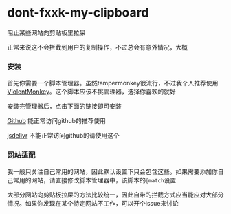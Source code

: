 # dont-fxxk-my-clipboard
阻止某些网站向剪贴板里拉屎

正常来说这不会拦截到用户的复制操作，不过总会有意外情况，大概

### 安装

首先你需要一个脚本管理器。虽然tampermonkey很流行，不过我个人推荐使用[ViolentMonkey](https://violentmonkey.github.io/)。这个脚本应该不挑管理器，选择你喜欢的就好

安装完管理器后，点击下面的链接即可安装

[Github](https://github.com/KoishiMoe/dont-fxxk-my-clipboard/raw/refs/heads/main/dfmc.user.js) 能正常访问github的推荐使用

[jsdelivr](https://cdn.jsdelivr.net/gh/KoishiMoe/dont-fxxk-my-clipboard@master/dfmc.user.js) 不能正常访问github的请使用这个


### 网站适配

我一般只关注自己常用的网站，因此默认设置下只会包含这些。如果需要添加你自己常用的网站，请直接修改脚本管理器中，该脚本的`@match`设置

大部分网站向剪贴板拉屎的方法比较统一，因此自带的拦截方式应当能应对大部分情况。如果你发现在某个特定网站不工作，可以开个issue来讨论

